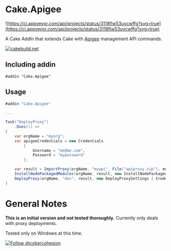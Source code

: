 # Cake.Apigee

![https://ci.appveyor.com/api/projects/status/3118flw53uycwffg?svg=true](https://ci.appveyor.com/api/projects/status/3118flw53uycwffg?svg=true)

A Cake AddIn that extends Cake with [Apigee](https://apigee.com) management API commands.

[![cakebuild.net](https://img.shields.io/badge/WWW-cakebuild.net-blue.svg)](http://cakebuild.net/)

## Including addin

```
#addin "Cake.Apigee"
```

## Usage

```csharp
#addin "Cake.Apigee"

...

Task("DeployProxy")
    .Does(() =>
{
    var orgName = "myorg";
    var apigeeCredentials = new Credentials
        {
            Username = "me@me.com",
            Password = "mypassword"
        };

    var result = ImportProxy(orgName, "myapi", File("apiproxy.zip"), new ImportProxySettings { Credentials = apigeeCredentials });
    InstallNodePackagedModules(orgName, result, new InstallNodePackagedModulesSettings { Credentials = apigeeCredentials });
    DeployProxy(orgName, "dev", result, new DeployProxySettings { Credentials = apigeeCredentials });
}

```

# General Notes
**This is an initial version and not tested thoroughly**. Currently only deals with proxy 
deployments.

Tested only on Windows at this time. 

[![Follow @cybercohesion](https://img.shields.io/badge/Twitter-Follow%20%40cybercohesion-blue.svg)](https://twitter.com/intent/follow?screen_name=cybercohesion)